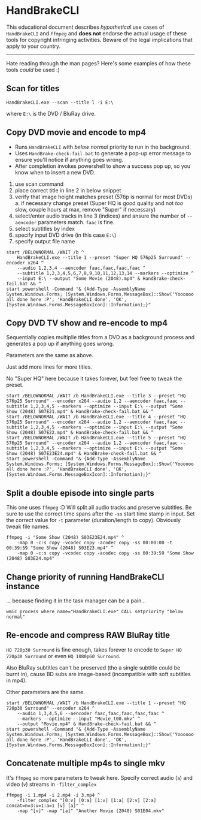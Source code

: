 # HandBrakeCLI

This educational document describes *hypothetical* use cases of `HandBrakeCLI` and `ffmpeg` and **does not** endorse the actual usage of these tools for copyright infringing activities. Beware of the legal implications that apply to your country.

---

Hate reading through the man pages?
Here's some examples of how these tools *could* be used :)

## Scan for titles

```batch
HandBrakeCLI.exe --scan --title l -i E:\
```

where `E:\` is the DVD / BluRay drive.

## Copy DVD movie and encode to mp4

- Runs `HandBrakeCLI` with _below normal_ priority to run in the background.
- Uses `HandBrake-check-fail.bat` to generate a pop-up error message to ensure you'll notice if anything goes wrong.
- After completion invokes powershell to show a success pop up, so you know when to insert a new DVD.

1. use scan command
2. place correct title in line 2 in below snippet
3. verify that image height matches preset (576p is normal for most DVDs)
	a. if necessary change preset (Super HQ is good quality and not _too_ slow, couple hours at max, remove "Super" if necessary)
4. select/enter audio tracks in line 3 (indices) and ansure the number of `--aencoder` parameters match. `faac` is fine.
5. select subtitles by index
6. specify input DVD drive (in this case `E:\`)
7. specify output file name

```batch
start /BELOWNORMAL /WAIT /b ^
	HandBrakeCLI.exe --title 1 --preset "Super HQ 576p25 Surround" --encoder x264 ^
	--audio 1,2,3,4 --aencoder faac,faac,faac,faac ^
	--subtitle 1,2,3,4,5,6,7,8,9,10,11,12,13,14 --markers --optimize ^
	--input E:\ --output "Some Movie (2048).mp4" & HandBrake-check-fail.bat && ^
start powershell -Command "& {Add-Type -AssemblyName System.Windows.Forms; [System.Windows.Forms.MessageBox]::Show('Yoooooo all done here :P', 'HandBrakeCLI done', 'OK', [System.Windows.Forms.MessageBoxIcon]::Information);}"
```

## Copy DVD TV show and re-encode to mp4

Sequentially copies multiplie titles from a DVD as a background process and generates a pop up if anything goes wrong.

Parameters are the same as above.

Just add more lines for more titles.

No "Super HQ" here because it takes forever, but feel free to tweak the preset.

```batch
start /BELOWNORMAL /WAIT /b HandBrakeCLI.exe --title 3 --preset "HQ 576p25 Surround" --encoder x264 --audio 1,2 --aencoder faac,faac --subtitle 1,2,3,4,5 --markers --optimize --input E:\ --output "Some Show (2048) S07E21.mp4" & HandBrake-check-fail.bat && ^
start /BELOWNORMAL /WAIT /b HandBrakeCLI.exe --title 4 --preset "HQ 576p25 Surround" --encoder x264 --audio 1,2 --aencoder faac,faac --subtitle 1,2,3,4,5 --markers --optimize --input E:\ --output "Some Show (2048) S07E22.mp4" & HandBrake-check-fail.bat && ^
start /BELOWNORMAL /WAIT /b HandBrakeCLI.exe --title 5 --preset "HQ 576p25 Surround" --encoder x264 --audio 1,2 --aencoder faac,faac --subtitle 1,2,3,4,5 --markers --optimize --input E:\ --output "Some Show (2048) S07E23E24.mp4" & HandBrake-check-fail.bat && ^
start powershell -Command "& {Add-Type -AssemblyName System.Windows.Forms; [System.Windows.Forms.MessageBox]::Show('Yoooooo all done here :P', 'HandBrakeCLI done', 'OK', [System.Windows.Forms.MessageBoxIcon]::Information);}"
```

## Split a double episode into single parts

This one uses `ffmpeg` :D
Will split all audio tracks and preserve subtitles.
Be sure to use the correct time spans after the `-ss` start time stamp in input.
Set the correct value for `-t` parameter (duration/length to copy).
Obviously tweak file names.

```batch
ffmpeg -i "Some Show (2048) S03E23E24.mp4" ^
	-map 0 -c:s copy -vcodec copy -acodec copy -ss 00:00:00 -t 00:39:59 "Some Show (2048) S03E23.mp4" ^
	-map 0 -c:s copy -vcodec copy -acodec copy -ss 00:39:59 "Some Show (2048) S03E24.mp4"
```

## Change priority of running HandBrakeCLI instance

... because finding it in the task manager can be a pain...

```batch
wmic process where name="HandBrakeCLI.exe" CALL setpriority "below normal"
```

## Re-encode and compress RAW BluRay title

`HQ 720p30 Surround` is fine enough, takes forever to encode to `Super HQ 720p30 Surround` or even `HQ 1080p60 Surround`.

Also BluRay subtitles can't be preserved (tho a single subtitle could be burnt in), cause BD subs are image-based (incompatible with soft subtitles in mp4).

Other parameters are the same.

```batch
start /BELOWNORMAL /WAIT /b HandBrakeCLI.exe --title 1 --preset "HQ 720p30 Surround" --encoder x264 ^
	--audio 1,3,4,5,6 --aencoder faac,faac,faac,faac,faac ^
	--markers --optimize --input "Movie_t00.mkv" ^
	--output "Movie.mp4" & HandBrake-check-fail.bat && ^
start powershell -Command "& {Add-Type -AssemblyName System.Windows.Forms; [System.Windows.Forms.MessageBox]::Show('Yoooooo all done here :P', 'HandBrakeCLI done', 'OK', [System.Windows.Forms.MessageBoxIcon]::Information);}"
```

## Concatenate multiple mp4s to single mkv

It's `ffmpeg` so more parameters to tweak here.
Specify correct audio (`a`) and video (`v`) streams in `-filter_complex`

```batch
ffmpeg -i 1.mp4 -i 2.mp4 -i 3.mp4 ^
	-filter_complex "[0:v] [0:a] [1:v] [1:a] [2:v] [2:a] concat=n=3:v=1:a=1 [v] [a]" ^
	-map "[v]" -map "[a]" "Another Movie (2048) S01E04.mkv"
```